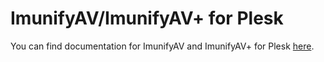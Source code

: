 # ImunifyAV/ImunifyAV+ for Plesk


You can find documentation for ImunifyAV and ImunifyAV+ for Plesk [here](https://plesk.revisium.com/).


